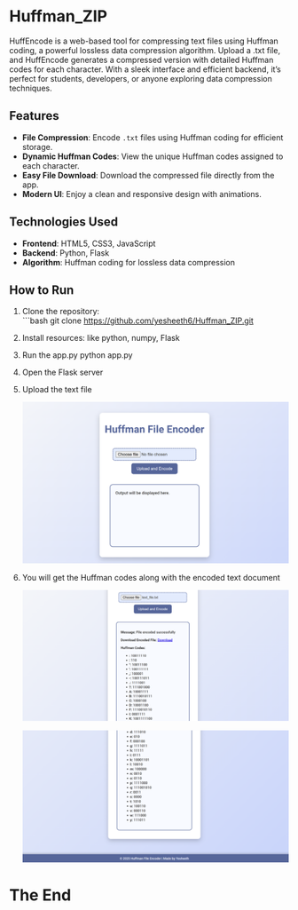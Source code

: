 # Huffman_ZIP
HuffEncode is a web-based tool for compressing text files using Huffman coding, a powerful lossless data compression algorithm. Upload a .txt file, and HuffEncode generates a compressed version with detailed Huffman codes for each character. With a sleek interface and efficient backend, it’s perfect for students, developers, or anyone exploring data compression techniques.

## Features  
- **File Compression**: Encode `.txt` files using Huffman coding for efficient storage.  
- **Dynamic Huffman Codes**: View the unique Huffman codes assigned to each character.  
- **Easy File Download**: Download the compressed file directly from the app.  
- **Modern UI**: Enjoy a clean and responsive design with animations.  

## Technologies Used  
- **Frontend**: HTML5, CSS3, JavaScript  
- **Backend**: Python, Flask  
- **Algorithm**: Huffman coding for lossless data compression  

## How to Run  

1.  Clone the repository:  
        ```bash
        git clone https://github.com/yesheeth6/Huffman_ZIP.git

2.  Install resources:
        like python, numpy, Flask

3.  Run the app.py
        python app.py 

4.  Open the Flask server

5.  Upload the text file

    ![alt text](image.png)

6. You will get the Huffman codes along with the encoded text document

    ![alt text](image-1.png)

    ![alt text](image-2.png)
    
# The End
